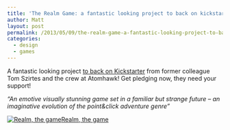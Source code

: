 ```yaml
---
title: 'The Realm Game: a fantastic looking project to back on kickstarter'
author: Matt
layout: post
permalink: /2013/05/09/the-realm-game-a-fantastic-looking-project-to-back-on-kickstarter/
categories:
  - design
  - games
---
```

A fantastic looking project [to back on Kickstarter][1] from former colleague Tom Szirtes and the crew at Atomhawk! Get pledging now, they need your support!

*&#8220;An emotive visually stunning game set in a familiar but strange future &#8211; an imaginative evolution of the point&click adventure genre&#8221;*

<p class="attachement"><a href="http://www.kickstarter.com/projects/995134339/the-realm-game" title="Realm, the game"><img src="http://blog.ekynoxe.com/wp-content/uploads/2013/05/realm-300x225.jpg" alt="Realm, the game"/><span>Realm, the game</span></a></p>

 [1]: http://www.kickstarter.com/projects/995134339/the-realm-game "The Realm Game on Kickstarter"